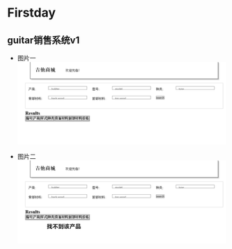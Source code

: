 # Firstday
## guitar销售系统v1
* 图片一
![guitar搜索](https://github.com/37shy/Firstday/blob/master/img/%E6%8D%95%E8%8E%B71.PNG "图片一")


* 图片二
![guitar搜索](https://github.com/37shy/Firstday/blob/master/img/%E6%8D%95%E8%8E%B71_%E5%89%AF%E6%9C%AC.png "图片二")

